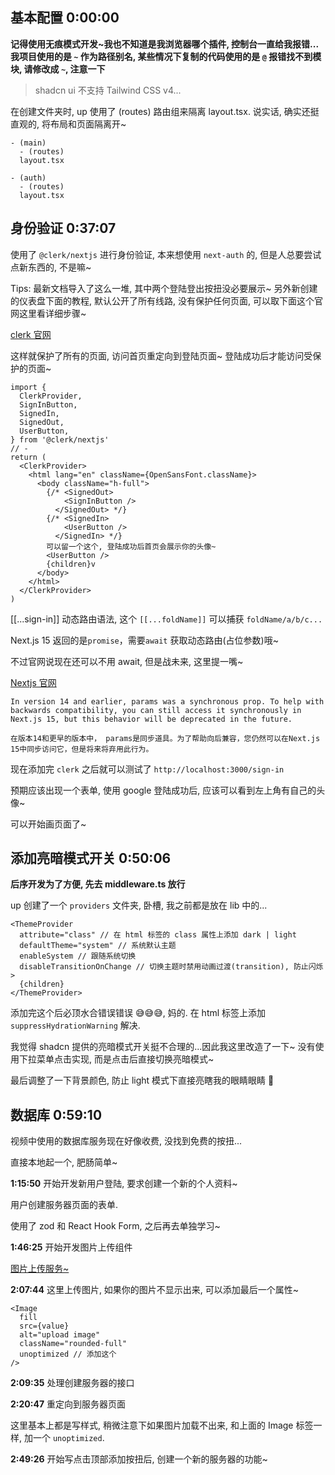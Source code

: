 ## 基本配置 0:00:00

**记得使用无痕模式开发~我也不知道是我浏览器哪个插件, 控制台一直给我报错...**
**我项目使用的是 `~` 作为路径别名, 某些情况下复制的代码使用的是 `@` 报错找不到模块, 请修改成 `~`, 注意一下**

> shadcn ui 不支持 Tailwind CSS v4...

在创建文件夹时, up 使用了 (routes) 路由组来隔离 layout.tsx.
说实话, 确实还挺直观的, 将布局和页面隔离开~

```shell
- (main)
  - (routes)
  layout.tsx

- (auth)
  - (routes)
  layout.tsx
```

## 身份验证 0:37:07

使用了 `@clerk/nextjs` 进行身份验证, 本来想使用 `next-auth` 的, 但是人总要尝试点新东西的, 不是嘛~

Tips: 最新文档导入了这么一堆, 其中两个登陆登出按扭没必要展示~
另外新创建的仪表盘下面的教程, 默认公开了所有线路, 没有保护任何页面, 可以取下面这个官网这里看详细步骤~

[clerk 官网](https://clerk.com/docs/references/nextjs/custom-sign-in-or-up-page)

这样就保护了所有的页面, 访问首页重定向到登陆页面~
登陆成功后才能访问受保护的页面~

```tsx
import {
  ClerkProvider,
  SignInButton,
  SignedIn,
  SignedOut,
  UserButton,
} from '@clerk/nextjs'
// -
return (
  <ClerkProvider>
    <html lang="en" className={OpenSansFont.className}>
      <body className="h-full">
        {/* <SignedOut>
            <SignInButton />
          </SignedOut> */}
        {/* <SignedIn>
            <UserButton />
          </SignedIn> */}
        可以留一个这个, 登陆成功后首页会展示你的头像~
        <UserButton />
        {children}v
      </body>
    </html>
  </ClerkProvider>
)
```

[[...sign-in]] 动态路由语法, 这个 `[[...foldName]]` 可以捕获 `foldName/a/b/c...`

Next.js 15 返回的是`promise`，需要`await` 获取动态路由(占位参数)哦~

不过官网说现在还可以不用 await, 但是战未来, 这里提一嘴~

[Nextjs 官网](https://nextjs.org/docs/app/building-your-application/routing/dynamic-routes)

```shell
In version 14 and earlier, params was a synchronous prop. To help with backwards compatibility, you can still access it synchronously in Next.js 15, but this behavior will be deprecated in the future.

在版本14和更早的版本中， params是同步道具。为了帮助向后兼容，您仍然可以在Next.js 15中同步访问它，但是将来将弃用此行为。
```

现在添加完 `clerk` 之后就可以测试了 `http://localhost:3000/sign-in`

预期应该出现一个表单, 使用 google 登陆成功后, 应该可以看到左上角有自己的头像~

可以开始画页面了~

## 添加亮暗模式开关 0:50:06

**后序开发为了方便, 先去 middleware.ts 放行**

up 创建了一个 `providers` 文件夹, 卧槽, 我之前都是放在 lib 中的...

```tsx
<ThemeProvider
  attribute="class" // 在 html 标签的 class 属性上添加 dark | light
  defaultTheme="system" // 系统默认主题
  enableSystem // 跟随系统切换
  disableTransitionOnChange // 切换主题时禁用动画过渡(transition), 防止闪烁
>
  {children}
</ThemeProvider>
```

添加完这个后必顶水合错误错误 😅😅😅, 妈的.
在 html 标签上添加 `suppressHydrationWarning` 解决.

我觉得 shadcn 提供的亮暗模式开关挺不合理的...因此我这里改造了一下~
没有使用下拉菜单点击实现, 而是点击后直接切换亮暗模式~

最后调整了一下背景颜色, 防止 light 模式下直接亮瞎我的眼睛眼睛 🥺

## 数据库 0:59:10

视频中使用的数据库服务现在好像收费, 没找到免费的按扭...

直接本地起一个, 肥肠简单~

**1:15:50** 开始开发新用户登陆, 要求创建一个新的个人资料~

用户创建服务器页面的表单.

使用了 zod 和 React Hook Form, 之后再去单独学习~

**1:46:25** 开始开发图片上传组件

[图片上传服务~](https://uploadthing.com/)

**2:07:44** 这里上传图片, 如果你的图片不显示出来, 可以添加最后一个属性~

```tsx
<Image
  fill
  src={value}
  alt="upload image"
  className="rounded-full"
  unoptimized // 添加这个
/>
```

**2:09:35** 处理创建服务器的接口

**2:20:47** 重定向到服务器页面

这里基本上都是写样式, 稍微注意下如果图片加载不出来, 和上面的 Image 标签一样, 加一个 `unoptimized`.

**2:49:26** 开始写点击顶部添加按扭后, 创建一个新的服务器的功能~

